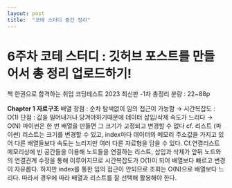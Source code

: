 ```yaml
---
layout: post
title:  "코테 스터디 중간 정리"
---
```

# 6주차 코테 스터디 : 깃허브 포스트를 만들어서 총 정리 업로드하기!

책 한권으로 합격하는 취업 코딩테스트 2023 최신판
-1차 총정리 분량 : 22~88p

**Chapter 1 자료구조**
배열   장점 : 순차 탐색없이 임의 접근이 가능함 → 시간복잡도 : O(1)
단점 : 값을 밀어내거나 당겨야하기때문에 데이터 삽입/삭제 속도가 느리다 → O(N)   파이썬은 한 번 배열을 만들면 그 크기가 고정되고 변경할 수 없다   cf. 리스트 (파이썬)   리스트는 크기를 변경할 수 있고, index마다 데이터의 메모리 주소값을 가지고 있어 다른 배열들보다 속도는 느리지만 여러 다른 자료형을 담을 수 있다.   Cf.연결리스트
메모리상에 빈 공간들을 이용해 노드들을 연결하는 리스트, 삽입과 삭제가 앞뒤 노드와의 연결관계 수정을 통해 이루어지므로 시간복잡도가 O(1)이 되어 배열보다 빠르고 변경이 자유롭다. 하지만 index를 통한 임의 접근이 안되므로 조회는 O(N)으로 배열보다 느리다. 따라서 경우에 따라 배열과 리스트를 잘 선택해 활용해야 한다.
